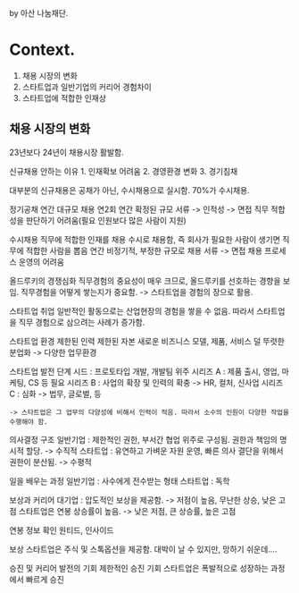 
by 아산 나눔재단.

# Context.

1. 채용 시장의 변화
2. 스타트업과 일반기업의 커리어 경험차이
3. 스타트업에 적합한 인재상

## 채용 시장의 변화

23년보다 24년이 채용시장 활발함.

신규채용 안하는 이유 
	1. 인재확보 어려움
	2. 경영환경 변화
	3. 경기침채

대부분의 신규채용은 공채가 아닌, 수시채용으로 실시함. 70%가 수시채용.

정기공채
	연간 대규모 채용
	연2회
	연간 확정된 규모
	서류 -> 인적성 -> 면접
	직무 적합성을 판단하기 어려움(필요 인원보다 많은 사람이 지원)

수시채용
	직무에 적합한 인재를 채용
	수시로 채용함, 즉 회사가 필요한 사람이 생기면 직무에 적합한 사람을 뽑음
	연간 비정기적, 부정한 규모로 채용
	서류 -> 면접
	채용 프로세스 운영의 어려움

올드루키의 경쟁심화
	직무경험의 중요성이 매우 크므로, 올드루키를 선호하는 경향을 보임.
	직무경험을 어떻게 쌓는지가 중요함. -> 스타트업을 경험의 장으로 활용.

스타트업 취업
	일반적인 활동으로는 산업현장의 경험을 쌓을 수 없음.
	따라서 스타트업을 직무 경험으로 삼으려는 사례가 증가함.

스타트업 환경
	제한된 인력
	제한된 자본
	새로운 비즈니스 모델, 제품, 서비스
	덜 뚜렷한 분업화 -> 다양한 업무환경

스타트업 발전 단계
	시드 : 프로토타입 개발, 개발팀 위주
	시리즈 A : 제품 출시, 영업, 마케팅, CS 등 필요
	시리즈 B : 사업의 확장 및 인력의 확충 -> HR, 컬처, 신사업
	시리즈 C : 심화 -> 법무, 글로벌, 등
	
	-> 스타트업은 그 업무의 다양성에 비해서 인력이 적음. 따라서 소수의 인원이 다양한 작업을 수행해야 함.

의사결정 구조
	일반기업 : 제한적인 권한, 부서간 협업 위주로 구성됨. 권한과 책임의 명시적 할당. -> 수직적
	스타트업 : 유연하고 가벼운 자원 운영, 빠른 의사 결단을 위해서 권한이 분산됨. -> 수평적

일을 배우는 과정
	일반기업 : 사수에게 전수받는 형태
	스타트업 : 독학

보상과 커리어
	대기업 : 압도적인 보상을 제공함. -> 저점이 높음, 무난한 상승, 낮은 고점
	스타트업은 연봉 상승률이 높음. -> 낮은 저점, 큰 상승률, 높은 고점

연봉 정보 확인
	원티드, 인사이드

보상
	스타트업은 주식 및 스톡옵션을 제공함.
	대박이 날 수 있지만, 망하기 쉬운데....

승진 및 커리어 발전의 기회
	제한적인 승진 기회
	스타트업은 폭발적으로 성장하는 과정에서 빠르게 승진

